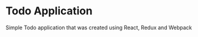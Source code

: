 Todo Application
=================

Simple Todo application that was created using React, Redux and Webpack
